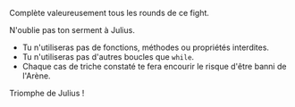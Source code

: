 Complète valeureusement tous les rounds de ce fight.

N'oublie pas ton serment à Julius.

- Tu n'utiliseras pas de fonctions, méthodes ou propriétés interdites.
- Tu n'utiliseras pas d'autres boucles que `while`.
- Chaque cas de triche constaté te fera encourir le risque d'être banni de l'Arène.

Triomphe de Julius !
